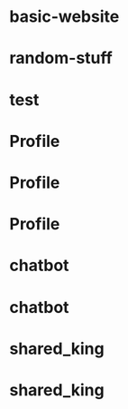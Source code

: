 # basic-website
# random-stuff
# test
# Profile
# Profile
# Profile
# chatbot
# chatbot
# shared_king
# shared_king
